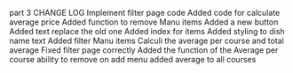 part 3
CHANGE LOG
Implement filter page code
Added code for calculate average price
Added function to remove Manu items
Added a new button
Added text replace the old one
Added index for  items
Added styling to dish name text
Added filter Manu items 
Calculi the average per course and total average 
Fixed filter page correctly
 Added the function of the Average per course
ability to remove on add menu
added average to all courses

